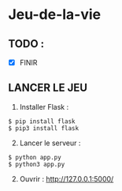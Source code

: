 # Jeu-de-la-vie

## TODO :

- [X] FINIR

## LANCER LE JEU 

1) Installer Flask : 
```
$ pip install flask 
$ pip3 install flask
```
2) Lancer le serveur : 
```
$ python app.py 
$ python3 app.py
```
2) Ouvrir : http://127.0.0.1:5000/ 
